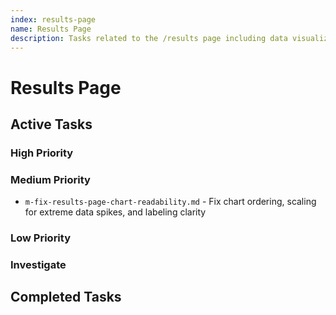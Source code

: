 ```yaml
---
index: results-page
name: Results Page
description: Tasks related to the /results page including data visualization, charts, and content presentation
---
```


# Results Page

## Active Tasks

### High Priority

### Medium Priority
- `m-fix-results-page-chart-readability.md` - Fix chart ordering, scaling for extreme data spikes, and labeling clarity

### Low Priority

### Investigate

## Completed Tasks
<!-- Move tasks here when completed, maintaining the format -->